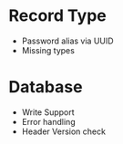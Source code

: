Record Type
===========
- Password alias via UUID
- Missing types

Database
========
- Write Support
- Error handling
- Header Version check
